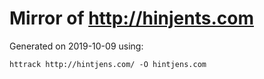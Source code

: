 # Mirror of http://hinjents.com

Generated on 2019-10-09 using:

```
httrack http://hintjens.com/ -O hintjens.com
```
